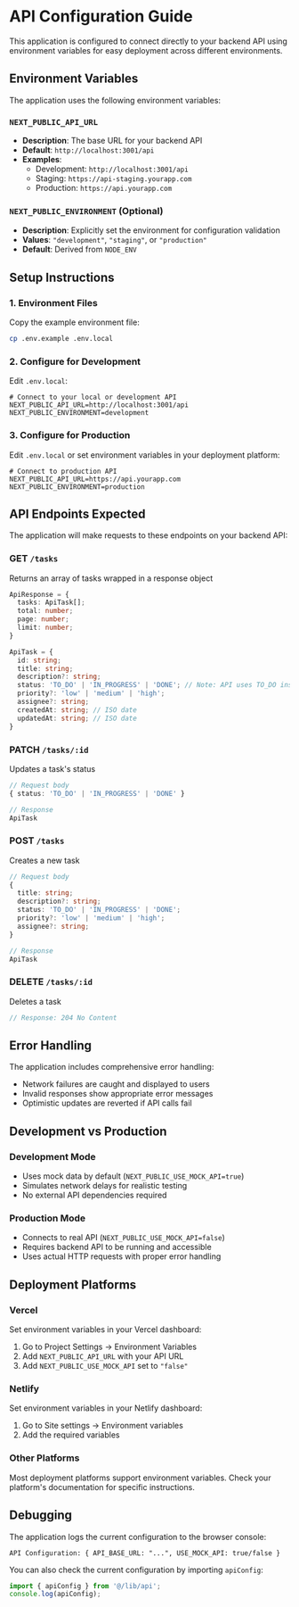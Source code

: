 # API Configuration Guide

This application is configured to connect directly to your backend API using environment variables for easy deployment across different environments.

## Environment Variables

The application uses the following environment variables:

### `NEXT_PUBLIC_API_URL`
- **Description**: The base URL for your backend API
- **Default**: `http://localhost:3001/api`
- **Examples**:
  - Development: `http://localhost:3001/api`
  - Staging: `https://api-staging.yourapp.com`
  - Production: `https://api.yourapp.com`

### `NEXT_PUBLIC_ENVIRONMENT` (Optional)
- **Description**: Explicitly set the environment for configuration validation
- **Values**: `"development"`, `"staging"`, or `"production"`
- **Default**: Derived from `NODE_ENV`

## Setup Instructions

### 1. Environment Files

Copy the example environment file:
```bash
cp .env.example .env.local
```

### 2. Configure for Development
Edit `.env.local`:
```env
# Connect to your local or development API
NEXT_PUBLIC_API_URL=http://localhost:3001/api
NEXT_PUBLIC_ENVIRONMENT=development
```

### 3. Configure for Production
Edit `.env.local` or set environment variables in your deployment platform:
```env
# Connect to production API
NEXT_PUBLIC_API_URL=https://api.yourapp.com
NEXT_PUBLIC_ENVIRONMENT=production
```

## API Endpoints Expected

The application will make requests to these endpoints on your backend API:

### GET `/tasks`
Returns an array of tasks wrapped in a response object
```typescript
ApiResponse = {
  tasks: ApiTask[];
  total: number;
  page: number;
  limit: number;
}

ApiTask = {
  id: string;
  title: string;
  description?: string;
  status: 'TO_DO' | 'IN_PROGRESS' | 'DONE'; // Note: API uses TO_DO instead of TODO
  priority?: 'low' | 'medium' | 'high';
  assignee?: string;
  createdAt: string; // ISO date
  updatedAt: string; // ISO date
}
```

### PATCH `/tasks/:id`
Updates a task's status
```typescript
// Request body
{ status: 'TO_DO' | 'IN_PROGRESS' | 'DONE' }

// Response
ApiTask
```

### POST `/tasks`
Creates a new task
```typescript
// Request body
{
  title: string;
  description?: string;
  status: 'TO_DO' | 'IN_PROGRESS' | 'DONE';
  priority?: 'low' | 'medium' | 'high';
  assignee?: string;
}

// Response
ApiTask
```

### DELETE `/tasks/:id`
Deletes a task
```typescript
// Response: 204 No Content
```

## Error Handling

The application includes comprehensive error handling:
- Network failures are caught and displayed to users
- Invalid responses show appropriate error messages
- Optimistic updates are reverted if API calls fail

## Development vs Production

### Development Mode
- Uses mock data by default (`NEXT_PUBLIC_USE_MOCK_API=true`)
- Simulates network delays for realistic testing
- No external API dependencies required

### Production Mode
- Connects to real API (`NEXT_PUBLIC_USE_MOCK_API=false`)
- Requires backend API to be running and accessible
- Uses actual HTTP requests with proper error handling

## Deployment Platforms

### Vercel
Set environment variables in your Vercel dashboard:
1. Go to Project Settings → Environment Variables
2. Add `NEXT_PUBLIC_API_URL` with your API URL
3. Add `NEXT_PUBLIC_USE_MOCK_API` set to `"false"`

### Netlify
Set environment variables in your Netlify dashboard:
1. Go to Site settings → Environment variables
2. Add the required variables

### Other Platforms
Most deployment platforms support environment variables. Check your platform's documentation for specific instructions.

## Debugging

The application logs the current configuration to the browser console:
```
API Configuration: { API_BASE_URL: "...", USE_MOCK_API: true/false }
```

You can also check the current configuration by importing `apiConfig`:
```typescript
import { apiConfig } from '@/lib/api';
console.log(apiConfig);
```
